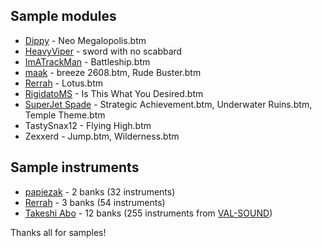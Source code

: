 ## Sample modules
- [Dippy] - Neo Megalopolis.btm
- [HeavyViper] - sword with no scabbard
- [ImATrackMan] - Battleship.btm
- [maak] - breeze 2608.btm, Rude Buster.btm
- [Rerrah] - Lotus.btm
- [RigidatoMS] - Is This What You Desired.btm
- [SuperJet Spade] - Strategic Achievement.btm, Underwater Ruins.btm, Temple Theme.btm
- TastySnax12 - Flying High.btm
- Zexxerd - Jump.btm, Wilderness.btm

## Sample instruments
- [papiezak] - 2 banks (32 instruments)
- [Rerrah] - 3 banks (54 instruments)
- [Takeshi Abo] - 12 banks (255 instruments from [VAL-SOUND](http://valsound.fc2web.com))

Thanks all for samples!

[Dippy]: https://www.youtube.com/channel/UCw2xCNQhuwpnfnf1-wfRefQ
[maak]: https://twitter.com/maakmusic
[papiezak]: https://github.com/papiezak
[SuperJet Spade]: https://twitter.com/SuperJet_Spade
[RigidatoMS]: https://twitter.com/RigidatoMS
[ImATrackMan]: https://twitter.com/ImATrackMan
[Takeshi Abo]: https://twitter.com/valsound
[HeavyViper]: https://twitter.com/HeavyViper
[Rerrah]: https://github.com/rerrahkr
